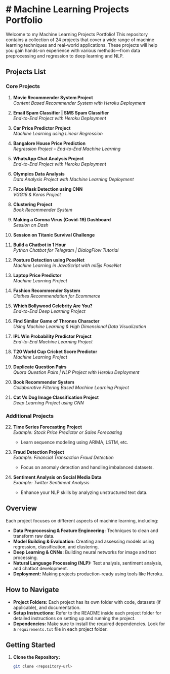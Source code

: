 # # Machine Learning Projects Portfolio

Welcome to my Machine Learning Projects Portfolio! This repository contains a collection of 24 projects that cover a wide range of machine learning techniques and real-world applications. These projects will help you gain hands-on experience with various methods—from data preprocessing and regression to deep learning and NLP.

## Projects List

### Core Projects

1. **Movie Recommender System Project**  
   *Content Based Recommender System with Heroku Deployment*

2. **Email Spam Classifier | SMS Spam Classifier**  
   *End-to-End Project with Heroku Deployment*

3. **Car Price Predictor Project**  
   *Machine Learning using Linear Regression*

4. **Bangalore House Price Prediction**  
   *Regression Project – End-to-End Machine Learning*

5. **WhatsApp Chat Analysis Project**  
   *End-to-End Project with Heroku Deployment*

6. **Olympics Data Analysis**  
   *Data Analysis Project with Machine Learning Deployment*

7. **Face Mask Detection using CNN**  
   *VGG16 & Keras Project*

8. **Clustering Project**  
   *Book Recommender System*

9. **Making a Corona Virus (Covid-19) Dashboard**  
   *Session on Dash*

10. **Session on Titanic Survival Challenge**

11. **Build a Chatbot in 1 Hour**  
    *Python Chatbot for Telegram | DialogFlow Tutorial*

12. **Posture Detection using PoseNet**  
    *Machine Learning in JavaScript with ml5js PoseNet*

13. **Laptop Price Predictor**  
    *Machine Learning Project*

14. **Fashion Recommender System**  
    *Clothes Recommendation for Ecommerce*

15. **Which Bollywood Celebrity Are You?**  
    *End-to-End Deep Learning Project*

16. **Find Similar Game of Thrones Character**  
    *Using Machine Learning & High Dimensional Data Visualization*

17. **IPL Win Probability Predictor Project**  
    *End-to-End Machine Learning Project*

18. **T20 World Cup Cricket Score Predictor**  
    *Machine Learning Project*

19. **Duplicate Question Pairs**  
    *Quora Question Pairs | NLP Project with Heroku Deployment*

20. **Book Recommender System**  
    *Collaborative Filtering Based Machine Learning Project*

21. **Cat Vs Dog Image Classification Project**  
    *Deep Learning Project using CNN*

### Additional Projects

22. **Time Series Forecasting Project**  
    *Example: Stock Price Predictor or Sales Forecasting*  
    - Learn sequence modeling using ARIMA, LSTM, etc.

23. **Fraud Detection Project**  
    *Example: Financial Transaction Fraud Detection*  
    - Focus on anomaly detection and handling imbalanced datasets.

24. **Sentiment Analysis on Social Media Data**  
    *Example: Twitter Sentiment Analysis*  
    - Enhance your NLP skills by analyzing unstructured text data.

## Overview

Each project focuses on different aspects of machine learning, including:

- **Data Preprocessing & Feature Engineering:** Techniques to clean and transform raw data.
- **Model Building & Evaluation:** Creating and assessing models using regression, classification, and clustering.
- **Deep Learning & CNNs:** Building neural networks for image and text processing.
- **Natural Language Processing (NLP):** Text analysis, sentiment analysis, and chatbot development.
- **Deployment:** Making projects production-ready using tools like Heroku.

## How to Navigate

- **Project Folders:** Each project has its own folder with code, datasets (if applicable), and documentation.
- **Setup Instructions:** Refer to the README inside each project folder for detailed instructions on setting up and running the project.
- **Dependencies:** Make sure to install the required dependencies. Look for a `requirements.txt` file in each project folder.

## Getting Started

1. **Clone the Repository:**

   ```bash
   git clone <repository-url>
